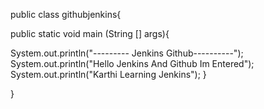 public class githubjenkins{

public static void main (String [] args){

System.out.println("--------- Jenkins Github----------");
System.out.println("Hello Jenkins And Github Im Entered");
System.out.println("Karthi Learning Jenkins");
}


}
